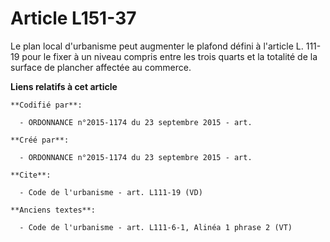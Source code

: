 # Article L151-37

Le plan local d'urbanisme peut augmenter le plafond défini à l'article L. 111-19 pour le fixer à un niveau compris entre les
trois quarts et la totalité de la surface de plancher affectée au commerce.

**Liens relatifs à cet article**

	**Codifié par**:

	  - ORDONNANCE n°2015-1174 du 23 septembre 2015 - art.

	**Créé par**:

	  - ORDONNANCE n°2015-1174 du 23 septembre 2015 - art.

	**Cite**:

	  - Code de l'urbanisme - art. L111-19 (VD)

	**Anciens textes**:

	  - Code de l'urbanisme - art. L111-6-1, Alinéa 1 phrase 2 (VT)
